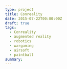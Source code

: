 ```yaml
---
type: project
title: Conreality
date: 2015-07-22T00:00:00Z
draft: true
tags:
  - Conreality
  - augmented reality
  - robotics
  - wargaming
  - airsoft
  - paintball
summary:
---
```

